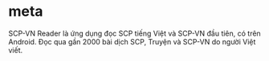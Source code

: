 # meta
SCP-VN Reader là ứng dụng đọc SCP tiếng Việt và SCP-VN đầu tiên, có trên Android. Đọc qua gần 2000 bài dịch SCP, Truyện và SCP-VN do người Việt viết.
